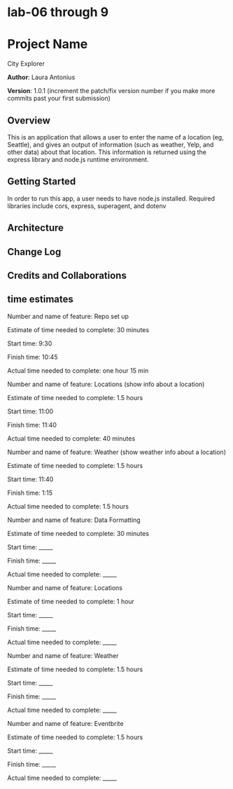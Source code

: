 # lab-06 through 9

# Project Name
City Explorer

**Author**: Laura Antonius

**Version**: 1.0.1 (increment the patch/fix version number if you make more commits past your first submission)

## Overview
This is an application that allows a user to enter the name of a location (eg, Seattle), and gives an output of information (such as weather, Yelp, and other data) about that location. This information is returned using the express library and node.js runtime environment.

## Getting Started
<!-- What are the steps that a user must take in order to build this app on their own machine and get it running? -->
In order to run this app, a user needs to have node.js installed. Required libraries include cors, express, superagent, and dotenv

## Architecture
<!-- Provide a detailed description of the application design. What technologies (languages, libraries, etc) you're using, and any other relevant design information. -->

## Change Log
<!-- Use this area to document the iterative changes made to your application as each feature is successfully implemented. Use time stamps. Here's an examples:

01-01-2001 4:59pm - Application now has a fully-functional express server, with a GET route for the location resource. -->

## Credits and Collaborations
<!-- Give credit (and a link) to other people or resources that helped you build this application. -->

## time estimates
Number and name of feature: Repo set up

Estimate of time needed to complete: 30 minutes

Start time: 9:30

Finish time: 10:45

Actual time needed to complete: one hour 15 min

Number and name of feature: Locations (show info about a location)

Estimate of time needed to complete: 1.5 hours

Start time: 11:00

Finish time: 11:40

Actual time needed to complete: 40 minutes

Number and name of feature: Weather (show weather info about a location)

Estimate of time needed to complete: 1.5 hours

Start time: 11:40

Finish time: 1:15

Actual time needed to complete: 1.5 hours

Number and name of feature: Data Formatting

Estimate of time needed to complete: 30 minutes

Start time: _____

Finish time: _____

Actual time needed to complete: _____

Number and name of feature: Locations

Estimate of time needed to complete: 1 hour

Start time: _____

Finish time: _____

Actual time needed to complete: _____

Number and name of feature: Weather

Estimate of time needed to complete: 1.5 hours

Start time: _____

Finish time: _____

Actual time needed to complete: _____

Number and name of feature: Eventbrite

Estimate of time needed to complete: 1.5 hours

Start time: _____

Finish time: _____

Actual time needed to complete: _____